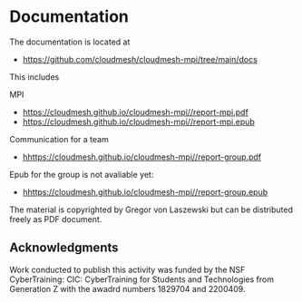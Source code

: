 Documentation
=============

The documentation is located at 

* <https://github.com/cloudmesh/cloudmesh-mpi/tree/main/docs>

This includes

MPI 
* <https://cloudmesh.github.io/cloudmesh-mpi//report-mpi.pdf>
* <https://cloudmesh.github.io/cloudmesh-mpi//report-mpi.epub>

Communication for a team

* <hhttps://cloudmesh.github.io/cloudmesh-mpi//report-group.pdf>

Epub for the group is not avaliable yet:

* <hhttps://cloudmesh.github.io/cloudmesh-mpi//report-group.epub>

The material is copyrighted by Gregor von Laszewski but can be distributed freely as PDF document.

## Acknowledgments

Work conducted to publish this activity was funded by the NSF
CyberTraining: CIC: CyberTraining for Students and Technologies
from Generation Z with the awadrd numbers 1829704 and 2200409.
